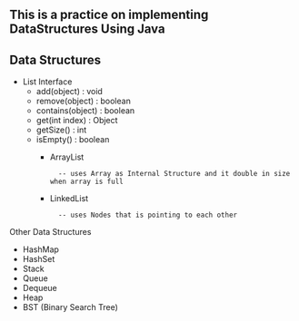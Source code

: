 ## This is a practice on implementing DataStructures Using Java

##     Data Structures
- List Interface
    - add(object) : void
    - remove(object) : boolean
    - contains(object) : boolean
    - get(int index) : Object
    - getSize() : int
    - isEmpty() : boolean
        - ArrayList 
          
                -- uses Array as Internal Structure and it double in size when array is full
        - LinkedList
          
                -- uses Nodes that is pointing to each other

Other Data Structures  
- HashMap
- HashSet
- Stack
- Queue
- Dequeue
- Heap
- BST (Binary Search Tree)